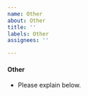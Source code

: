 ```yaml
---
name: Other
about: Other
title: ''
labels: Other
assignees: ''

---
```


#### Other  
  
- Please explain below.